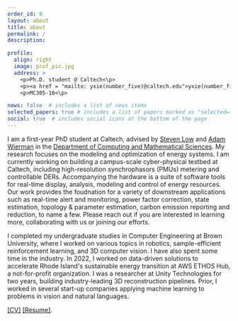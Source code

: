 ```yaml
---
order_id: 0
layout: about
title: about
permalink: /
description:

profile:
  align: right
  image: prof_pic.jpg
  address: >
    <p>Ph.D. student @ Caltech<\p>
    <p><a href = "mailto: yxie(number_five)@caltech.edu">yxie(number_five)@caltech.edu</a></p>
    <p>MC305-16<\p>

news: false  # includes a list of news items
selected_papers: true # includes a list of papers marked as "selected={true}"
social: true  # includes social icons at the bottom of the page
---
```

I am a first-year PhD student at Caltech, advised by [Steven Low](https://ee.caltech.edu/people/slow) 
and [Adam Wierman](https://adamwierman.com/) in the [Department of Computing and Mathematical Sciences](https://www.cms.caltech.edu/). 
My research focuses on the modeling and optimization of energy systems. I am currently working on 
building a campus-scale cyber-physical testbed at Caltech, including high-resolution synchrophasors (PMUs) metering and 
controllable DERs. Accompanying the hardware is a suite of software tools for real-time display, analysis, modeling and control 
of energy resources. Our work provides the foudnation for a variety of downstream applications such as 
real-time alert and monitoring, power factor correction, state estimation, topology & parameter estimation, 
carbon emission reporting and reduction, to name a few. 
Please reach out if you are interested in learning more, collaborating with us or joining our efforts.

I completed my undergraduate studies in Computer Engineering at Brown University, where 
I worked on various topics in robotics, sample-efficient reinforcement learning, and 3D computer vision. 
I have also spent some time in the industry. In 2022, I worked on data-driven solutions to accelerate 
Rhode Island's sustainable energy transition at AWS ETHOS Hub, a 
not-for-profit organization. I was a researcher at Unity Technologies 
for two years, building industry-leading 3D reconstruction pipelines. Prior, I worked in several start-up 
companies applying machine learning to problems in vision and natural languages.

[\[CV\]](https://yxie20.github.io/assets/pdf/cv_yiheng_xie.pdf) 
[\[Resume\]](https://yxie20.github.io/assets/pdf/resume_yiheng_xie.pdf).
